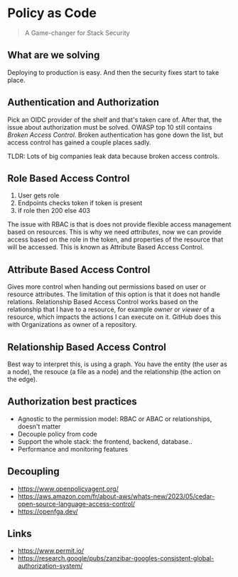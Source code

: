 # Policy as Code

> A Game-changer for Stack Security

## What are we solving

Deploying to production is easy. And then the security fixes start to take place.

## Authentication and Authorization

Pick an OIDC provider of the shelf and that's taken care of. After that, the issue about authorization must be solved. OWASP top 10
still contains _Broken Access Control_. Broken authentication has gone down the list, but access control has gained a couple places sadly.

TLDR: Lots of big companies leak data because broken access controls.

## Role Based Access Control

1. User gets role
2. Endpoints checks token if token is present
3. if role then 200 else 403

The issue with RBAC is that is does not provide flexible access management based on resources. This is why we need _attributes_,
now we can provide access based on the role in the token, and properties of the resource that will be accessed. This is known 
as Attribute Based Access Control.

## Attribute Based Access Control

Gives more control when handing out permissions based on user or resource attributes. The limitation of this option is that it 
does not handle relations. Relationship Based Access Control works based on the relationship that I have to a resource, for example
_owner_ or _viewer_ of a resource, which impacts the actions I can execute on it. GitHub does this with Organizations as owner of a repository.

## Relationship Based Access Control

Best way to interpret this, is using a graph. You have the entity (the user as a node), the resouce (a file as a node) and the relationship (the action on the edge).

## Authorization best practices

- Agnostic to the permission model: RBAC or ABAC or relationships, doesn't matter
- Decouple policy from code
- Support the whole stack: the frontend, backend, database..
- Performance and monitoring features

## Decoupling

- <https://www.openpolicyagent.org/>
- <https://aws.amazon.com/fr/about-aws/whats-new/2023/05/cedar-open-source-language-access-control/>
- <https://openfga.dev/>

## Links

- <https://www.permit.io/>
- <https://research.google/pubs/zanzibar-googles-consistent-global-authorization-system/>
